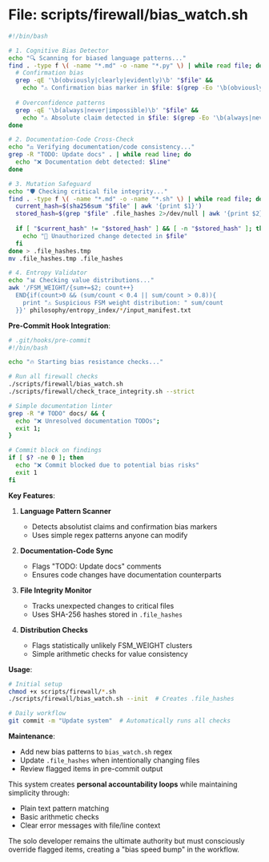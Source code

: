 
# File: scripts/firewall/bias_watch.sh
```bash
#!/bin/bash

# 1. Cognitive Bias Detector
echo "🔍 Scanning for biased language patterns..."
find . -type f \( -name "*.md" -o -name "*.py" \) | while read file; do
  # Confirmation bias
  grep -qE '\b(obviously|clearly|evidently)\b' "$file" && 
    echo "⚠️ Confirmation bias marker in $file: $(grep -Eo '\b(obviously|clearly|evidently)\b' "$file")"
  
  # Overconfidence patterns
  grep -qE '\b(always|never|impossible)\b' "$file" && 
    echo "⚠️ Absolute claim detected in $file: $(grep -Eo '\b(always|never|impossible)\b' "$file")"
done

# 2. Documentation-Code Cross-Check
echo "⚖️ Verifying documentation/code consistency..."
grep -R "TODO: Update docs" . | while read line; do
  echo "❌ Documentation debt detected: $line"
done

# 3. Mutation Safeguard
echo "🛡️ Checking critical file integrity..."
find . -type f \( -name "*.md" -o -name "*.sh" \) | while read file; do
  current_hash=$(sha256sum "$file" | awk '{print $1}')
  stored_hash=$(grep "$file" .file_hashes 2>/dev/null | awk '{print $2}')
  
  if [ "$current_hash" != "$stored_hash" ] && [ -n "$stored_hash" ]; then
    echo "🚨 Unauthorized change detected in $file"
  fi
done > .file_hashes.tmp
mv .file_hashes.tmp .file_hashes

# 4. Entropy Validator
echo "📊 Checking value distributions..."
awk '/FSM_WEIGHT/{sum+=$2; count++} 
  END{if(count>0 && (sum/count < 0.4 || sum/count > 0.8)){ 
    print "⚠️ Suspicious FSM weight distribution: " sum/count
  }}' philosophy/entropy_index/*/input_manifest.txt
```

**Pre-Commit Hook Integration**:
```bash
# .git/hooks/pre-commit
#!/bin/bash

echo "🔥 Starting bias resistance checks..."

# Run all firewall checks
./scripts/firewall/bias_watch.sh
./scripts/firewall/check_trace_integrity.sh --strict

# Simple documentation linter
grep -R "# TODO" docs/ && { 
  echo "❌ Unresolved documentation TODOs"; 
  exit 1; 
}

# Commit block on findings
if [ $? -ne 0 ]; then
  echo "❌ Commit blocked due to potential bias risks"
  exit 1
fi
```

**Key Features**:
1. **Language Pattern Scanner**  
   - Detects absolutist claims and confirmation bias markers
   - Uses simple regex patterns anyone can modify

2. **Documentation-Code Sync**  
   - Flags "TODO: Update docs" comments
   - Ensures code changes have documentation counterparts

3. **File Integrity Monitor**  
   - Tracks unexpected changes to critical files
   - Uses SHA-256 hashes stored in `.file_hashes`

4. **Distribution Checks**  
   - Flags statistically unlikely FSM_WEIGHT clusters
   - Simple arithmetic checks for value consistency

**Usage**:
```bash
# Initial setup
chmod +x scripts/firewall/*.sh
./scripts/firewall/bias_watch.sh --init  # Creates .file_hashes

# Daily workflow
git commit -m "Update system"  # Automatically runs all checks
```

**Maintenance**:
- Add new bias patterns to `bias_watch.sh` regex
- Update `.file_hashes` when intentionally changing files
- Review flagged items in pre-commit output

This system creates **personal accountability loops** while maintaining simplicity through:
- Plain text pattern matching
- Basic arithmetic checks
- Clear error messages with file/line context

The solo developer remains the ultimate authority but must consciously override flagged items, creating a "bias speed bump" in the workflow.